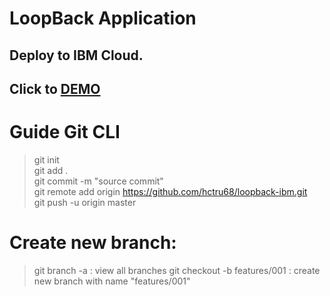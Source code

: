 # LoopBack Application
## Deploy to IBM Cloud.
## Click to [DEMO](https://app-lookback.mybluemix.net/explorer)

# Guide Git CLI
> git init <br>
> git add .<br>
> git commit -m "source commit"<br>
> git remote add origin https://github.com/hctru68/loopback-ibm.git<br>
> git push -u origin master<br>
# Create new branch:
> git branch -a : view all branches
> git checkout -b features/001 : create new branch with name "features/001"

